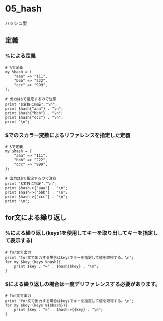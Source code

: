 05_hash
==========
ハッシュ型

## 定義

### %による定義
```
# %で定義
my %hash = (
    "aaa" => "111",
    "bbb" => "222",
    "ccc" => "999",
);

# 出力は$で指定するので注意
print '$変数に指定'."\n";
print $hash{"aaa"} . "\n";
print $hash{"bbb"} . "\n";
print $hash{"ccc"} . "\n";
print "\n";

```

### $でのスカラー変数によるリファレンスを指定した定義
```
# $で定義
my $hash = {
    "aaa" => "111",
    "bbb" => "222",
    "ccc" => "999",
};

# 出力は$で指定するので注意
print '$変数に指定'."\n";
print $hash->{"aaa"} . "\n";
print $hash->{"bbb"} . "\n";
print $hash->{"ccc"} . "\n";
print "\n";

```

## for文による繰り返し

### %による繰り返し(keys1を使用してキーを取り出してキーを指定して表示する)
```
# for文で出力
print "for文で出力する場合はkeysでキーを指定して値を取得する。\n";
for my $key (keys %hash){
    print $key . "=" . $hash{$key} . "\n";
}
```

### $による繰り返しの場合は一度デリファレンスする必要があります。
```
# for文で出力
print "for文で出力する場合はkeysでキーを指定して値を取得する。\n";
for my $key (keys %{$hash}){
    print $key . "=" . $hash->{$key} . "\n";
}
```
